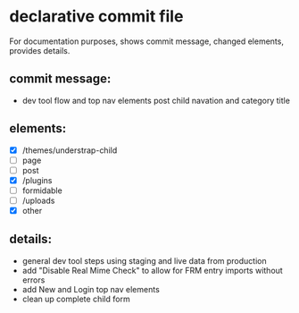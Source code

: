 # declarative commit file  

For documentation purposes, shows commit message, changed elements, provides details.

## commit message:

- dev tool flow and top nav elements
post child navation and category title

## elements:  

- [x] /themes/understrap-child
- [ ] page
- [ ] post
- [x] /plugins
- [ ] formidable
- [ ] /uploads
- [x] other

## details:

- general dev tool steps using staging and live data from production
- add "Disable Real Mime Check" to allow for FRM entry imports without errors
- add New and Login top nav elements
- clean up complete child form